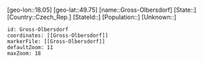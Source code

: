 ﻿---
location: [49.75,18.05]
mapzoom: [7,12] 
mapmarker: city 
type: City
tags:
- geo/City


SpocWebEntityId: 30602
isDeleted: false
confidential: public

---
[geo-lon::18.05]
[geo-lat::49.75]
[name::Gross-Olbersdorf]
[State::]
[Country::Czech_Rep.]
[StateId::]
[Population::]
[Unknown::]


```leaflet
id: Gross-Olbersdorf
coordinates: [[Gross-Olbersdorf]]
markerFile: [[Gross-Olbersdorf]]
defaultZoom: 11 
maxZoom: 18
```
